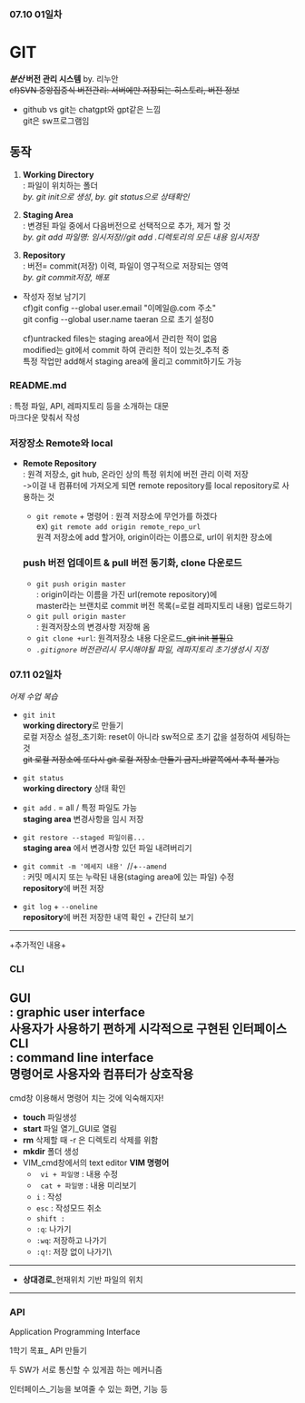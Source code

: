 ### 07.10 01일차
# GIT
***분산* 버전 관리 시스템**  by. 리누안  
~~cf)SVN 중앙집중식 버전관리: 서버에만 저장되는 히스토리, 버전 정보~~  
- github vs git는 chatgpt와 gpt같은 느낌  
git은 sw프로그램임  

## 동작
1. **Working Directory**   
: 파일이 위치하는 폴더   
*by. git init으로 생성*, *by. git status으로 상태확인*  

2. **Staging Area**   
   : 변경된 파일 중에서 다음버전으로 선택적으로 추가, 제거 할 것   
   *by. git add 파일명: 임시저장//git add .디렉토리의 모든 내용 임시저장*  

3. **Repository**   
   : 버전= commit(저장) 이력, 파일이 영구적으로 저장되는 영역  
   *by. git commit저장, 배포*  

    
- 작성자 정보 남기기  
cf)git config --global user.email "이메일@.com 주소"  
git config --global user.name taeran 으로 초기 설정0  

  cf)untracked files는 staging area에서 관리한 적이 없음  
modified는 git에서 commit 하여 관리한 적이 있는것_추적 중  
특정 작업만 add해서 staging area에 올리고 commit하기도 가능  

### **README.md**   
: 특정 파일, API, 레파지토리 등을 소개하는 대문  
 마크다운 맞춰서 작성

### 저장장소 Remote와 local
- **Remote Repository**  
  : 원격 저장소, git hub, 온라인 상의 특정 위치에 버전 관리 이력 저장  
->이걸 내 컴퓨터에 가져오게 되면 remote repository를 local repository로 사용하는 것  
    - `git remote` + 명령어 : 원격 저장소에 무언가를 하겠다  
    ex) `git remote add origin remote_repo_url`  
    원격 저장소에 add 할거야, origin이라는 이름으로, url이 위치한 장소에  

  ### **push 버전 업데이트 & pull 버전 동기화, clone 다운로드**
  - `git push origin master`   
  : origin이라는 이름을 가진 url(remote repository)에  
  master라는 브랜치로 commit 버전 목록(=로컬 레파지토리 내용) 업로드하기
  - `git pull origin master`   
  : 원격저장소의 변경사항 저장해 옴
  - `git clone +url`: 원격저장소 내용 다운로드_~~git init 불필요~~
  - *`.gitignore` 버전관리시 무시해야될 파일, 레파지토리 초기생성시 지정*

### 07.11 02일차
*어제 수업 복습*
- `git init`  
**working directory**로 만들기  
로컬 저장소 설정_초기화: reset이 아니라 sw적으로 초기 값을 설정하여 세팅하는 것  
~~git 로컬 저장소에 또다시 git 로컬 저장소 만들기 금지_바깥쪽에서 추적 불가능~~
- `git status`  
**working directory** 상태 확인

- `git add` . = all / 특정 파일도 가능  
**staging area** 변경사항을 임시 저장  
- `git restore --staged 파일이름...`   
**staging area** 에서 변경사항 있던 파일 내려버리기  

- `git commit -m '메세지 내용' `//+`--amend`   
  : 커밋 메시지 또는 누락된 내용(staging area에 있는 파일) 수정  
**repository**에 버전 저장  
- `git log` + `--oneline`  
**repository**에 버전 저장한 내역 확인 + 간단히 보기  
---  
+추가적인 내용+
### CLI  

**GUI**  
: graphic user interface   
사용자가 사용하기 편하게 시각적으로 구현된 인터페이스  
**CLI**   
: command line interface  
명령어로 사용자와 컴퓨터가 상호작용  
---  
cmd창 이용해서 명령어 치는 것에 익숙해지자!
- **touch** 파일생성
- **start** 파일 열기_GUI로 열림
- **rm** 삭제할 때 -r 은 디렉토리 삭제를 위함
- **mkdir** 폴더 생성
- VIM_cmd창에서의 text editor
**VIM 명령어**
    - ` vi + 파일명` : 내용 수정
    - ` cat + 파일명` : 내용 미리보기
    - `i`  : 작성
    - `esc` : 작성모드 취소
    - `shift :`
    - `:q`: 나가기
    - `:wq`: 저장하고 나가기
    - `:q!`: 저장 없이 나가기\
---
+ **상대경로**_현재위치 기반 파일의 위치
---
### API
Application Programming Interface

1학기 목표_ API 만들기

두 SW가 서로 통신할 수 있게끔 하는 메커니즘

인터페이스_기능을 보여줄 수 있는 화면, 기능 등

